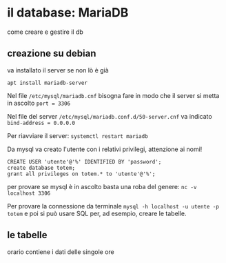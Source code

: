 # il database: MariaDB

come creare e gestire il db

## creazione su debian
va installato il server se non lò è già

    apt install mariadb-server

Nel file `/etc/mysql/mariadb.cnf` bisogna fare in modo
che il server si metta in ascolto `port = 3306`

Nel file del server `/etc/mysql/mariadb.conf.d/50-server.cnf`
va indicato `bind-address = 0.0.0.0`

Per riavviare il server: `systemctl restart mariadb`

Da mysql va creato l'utente con i relativi privilegi, attenzione ai nomi!

    CREATE USER 'utente'@'%' IDENTIFIED BY 'password';
    create database totem;
    grant all privileges on totem.* to 'utente'@'%';

per provare se mysql è in ascolto basta una roba del genere:
`nc -v localhost 3306`

Per provare la connessione da terminale `mysql -h localhost -u utente -p totem` e poi si può usare SQL per, ad esempio, creare le tabelle.

## le tabelle
orario contiene i dati delle singole ore